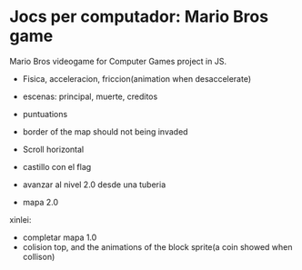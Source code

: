 # Jocs per computador: Mario  Bros game

Mario Bros videogame for Computer Games project in JS.


- Fisica, acceleracion, friccion(animation when desaccelerate)
- escenas: principal, muerte, creditos
- puntuations
- border of the map should not being invaded
- Scroll horizontal

- castillo con el flag
- avanzar al nivel 2.0 desde una tuberia
- mapa 2.0


xinlei:
+ completar mapa 1.0
+ colision top, and the animations of the block sprite(a coin showed when collison)
